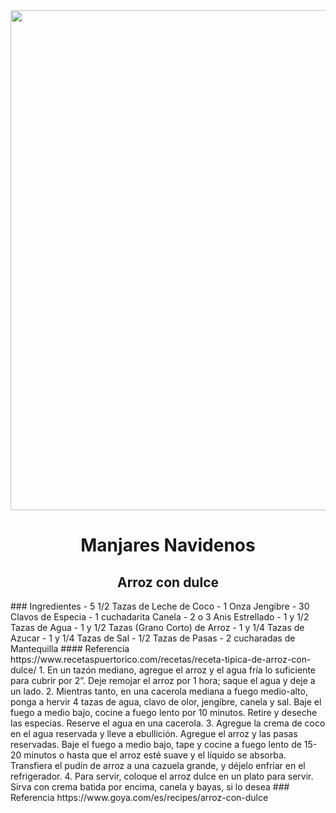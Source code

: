 <div align= "center">
<img src= "https://user-images.githubusercontent.com/95309359/145265721-2840e541-d8ae-464f-af20-c911e4c8a507.png" width= "800" height= "800" />


# Manjares Navidenos
## Arroz con dulce
</div>
### Ingredientes
-  5 1/2 Tazas de Leche de Coco
-  1 Onza Jengibre
-  30 Clavos de Especia
-  1 cuchadarita Canela
-  2 o 3 Anis Estrellado
-  1 y 1/2 Tazas de Agua 
-  1 y 1/2 Tazas (Grano Corto) de Arroz
-  1 y 1/4 Tazas de Azucar
-  1 y 1/4 Tazas de Sal
-  1/2 Tazas de Pasas
-  2 cucharadas de Mantequilla
#### Referencia https://www.recetaspuertorico.com/recetas/receta-tipica-de-arroz-con-dulce/
1. En un tazón mediano, agregue el arroz y el agua fría lo suficiente para cubrir por 2”. Deje remojar el arroz por 1 hora; saque el agua y deje a un lado.
2. Mientras tanto, en una cacerola mediana a fuego medio-alto, ponga a hervir 4 tazas de agua, clavo de olor, jengibre, canela y sal. Baje el fuego a medio bajo, cocine a fuego lento por 10 minutos. Retire y deseche las especias. Reserve el agua en una cacerola.
3. Agregue la crema de coco en el agua reservada y lleve a ebullición. Agregue el arroz y las pasas reservadas. Baje el fuego a medio bajo, tape y cocine a fuego lento de 15-20 minutos o hasta que el arroz esté suave y el líquido se absorba. Transfiera el pudín de arroz a una cazuela grande, y déjelo enfriar en el refrigerador.
4. Para servir, coloque el arroz dulce en un plato para servir. Sirva con crema batida por encima, canela y bayas, si lo desea
### Referencia https://www.goya.com/es/recipes/arroz-con-dulce
